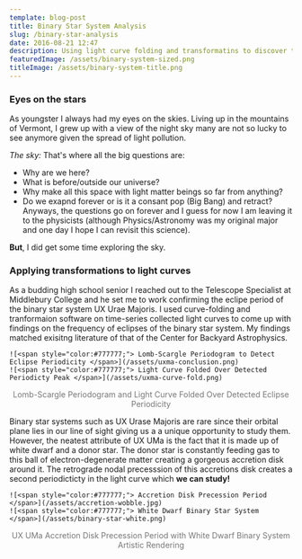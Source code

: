```yaml
---
template: blog-post
title: Binary Star System Analysis
slug: /binary-star-analysis
date: 2016-08-21 12:47
description: Using light curve folding and transformatins to discover the nature of Binary Star System UX Ursae Majoris
featuredImage: /assets/binary-system-sized.png
titleImage: /assets/binary-system-title.png
---
```


### Eyes on the stars
As youngster I always had my eyes on the skies. Living up in the mountains of Vermont, I grew up with a view of the night sky many are not so lucky to see anymore given the spread of light pollution.

_The sky:_ That's where all the big questions are: 
- Why are we here? 
- What is before/outside our universe? 
- Why make all this space with light matter beings so far from anything? 
- Do we exapnd forever or is it a consant pop (Big Bang) and retract? 
Anyways, the questions go on forever and I guess for now I am leaving it to the physicists (although Physics/Astronomy was my original major and one day I hope I can revisit this science).

**But**, I did get some time exploring the sky.

### Applying transformations to light curves
As a budding high school senior I reached out to the Telescope Specialist at Middlebury College and he set me to work confirming the eclipe period of the binary star system UX Urae Majoris. I used curve-folding and tranformaion software on time-series collected light curves to come up with findings on the frequency of eclipses of the binary star system. My findings matched exisitng literature of that of the Center for Backyard Astrophysics.

```grid|2|
![<span style="color:#777777;"> Lomb-Scargle Periodogram to Detect Eclipse Periodicity </span>](/assets/uxma-conclusion.png)
![<span style="color:#777777;"> Light Curve Folded Over Detected Periodicty Peak </span>](/assets/uxma-curve-fold.png)
```
<center><span style="color:#777777;"> Lomb-Scargle Periodogram and Light Curve Folded Over Detected Eclipse Periodicity </span></center>

Binary star systems such as UX Urase Majoris are rare since their orbital plane lies in our line of sight giving us a a unique opportunity to study them. However, the neatest attribute of UX UMa is the fact that it is made up of white dwarf and a donor star. The donor star is constantly feeding gas to this ball of electron-degenerate matter creating a gorgeous accretion disk around it. The retrograde nodal precesssion of this accretions disk creates a second periodicticty in the light curve which **we can study!**

```grid|2|
![<span style="color:#777777;"> Accretion Disk Precession Period </span>](/assets/accretion-wobble.jpg)
![<span style="color:#777777;"> White Dwarf Binary Star System </span>](/assets/binary-star-white.png)
```
<center><span style="color:#777777;"> UX UMa Accretion Disk Precession Period with White Dwarf Binary System Artistic Rendering </span></center>